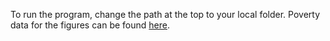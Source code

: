 To run the program, change the path at the top to your local folder. Poverty data for the figures can be found [here](https://nces.ed.gov/programs/edge/TableViewer/acsProfile/2019).